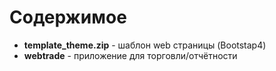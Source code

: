 # Содержимое
* **template_theme.zip** - шаблон web страницы (Bootstap4)
* **webtrade** - приложение для торговли/отчётности